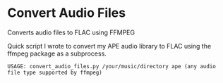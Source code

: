 Convert Audio Files
===================

Converts audio files to FLAC using FFMPEG

Quick script I wrote to convert my APE audio library to FLAC using the ffmpeg package as a subprocess.

    USAGE: convert_audio_files.py /your/music/directory ape (any audio file type supported by ffmpeg)

